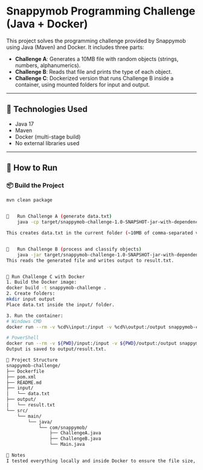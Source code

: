 # Snappymob Programming Challenge (Java + Docker)

This project solves the programming challenge provided by Snappymob using Java (Maven) and Docker. It includes three parts:

- **Challenge A**: Generates a 10MB file with random objects (strings, numbers, alphanumerics).
- **Challenge B**: Reads that file and prints the type of each object.
- **Challenge C**: Dockerized version that runs Challenge B inside a container, using mounted folders for input and output.

---

## 🔧 Technologies Used

- Java 17
- Maven
- Docker (multi-stage build)
- No external libraries used

---

## 🚀 How to Run

### 📦 Build the Project

```bash
mvn clean package


🔎 	Run Challenge A (generate data.txt)
	java -cp target/snappymob-challenge-1.0-SNAPSHOT-jar-with-dependencies.jar com.snappymob.ChallengeA

This creates data.txt in the current folder (~10MB of comma-separated values).


🔎 	Run Challenge B (process and classify objects)
	java -jar target/snappymob-challenge-1.0-SNAPSHOT-jar-with-dependencies.jar data.txt result.txt
This reads the generated file and writes output to result.txt.


🐳 Run Challenge C with Docker
1. Build the Docker image:
docker build -t snappymob-challenge .
2. Create folders:
mkdir input output
Place data.txt inside the input/ folder.

3. Run the container:
# Windows CMD
docker run --rm -v %cd%\input:/input -v %cd%\output:/output snappymob-challenge

# PowerShell
docker run --rm -v ${PWD}/input:/input -v ${PWD}/output:/output snappymob-challenge
Output is saved to output/result.txt.

📁 Project Structure
snappymob-challenge/
├── Dockerfile
├── pom.xml
├── README.md
├── input/
│   └── data.txt
├── output/
│   └── result.txt
└── src/
    └── main/
        └── java/
            └── com/snappymob/
                ├── ChallengeA.java
                ├── ChallengeB.java
                └── Main.java

👤 Notes
I tested everything locally and inside Docker to ensure the file size, object types, and classification outputs are handled correctly.
